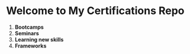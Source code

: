 # Welcome to My Certifications Repo
<ol>
  <li><b>Bootcamps</b></li>
  <li><b>Seminars</b></li>
  <li><b>Learning new skills</b></li>
  <li><b>Frameworks</b></i>
</ol>
